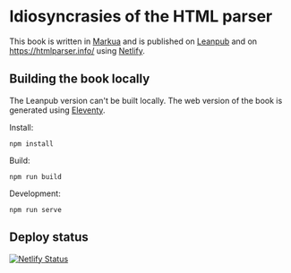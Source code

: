 # Idiosyncrasies of the HTML parser

This book is written in [Markua](https://leanpub.com/markua/read) and is published on [Leanpub](https://leanpub.com/html-parser-book) and on https://htmlparser.info/ using [Netlify](https://www.netlify.com).

## Building the book locally

The Leanpub version can't be built locally. The web version of the book is generated using [Eleventy](https://www.11ty.io).

Install:

```
npm install
```

Build:

```
npm run build
```

Development:
```
npm run serve
```

## Deploy status

[![Netlify Status](https://api.netlify.com/api/v1/badges/cd9e0945-a45e-4645-9736-0d098b2fe9f2/deploy-status)](https://app.netlify.com/sites/htmlparser-info/deploys)
